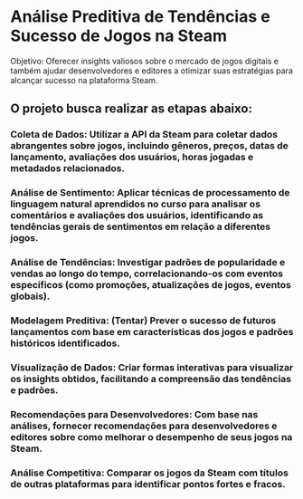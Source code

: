 # Análise Preditiva de Tendências e Sucesso de Jogos na Steam

Objetivo: Oferecer insights valiosos sobre o mercado de jogos digitais e também ajudar desenvolvedores e editores a otimizar suas estratégias para alcançar sucesso na plataforma Steam.


## O projeto busca realizar as etapas abaixo:

### Coleta de Dados: Utilizar a API da Steam para coletar dados abrangentes sobre jogos, incluindo gêneros, preços, datas de lançamento, avaliações dos usuários, horas jogadas e metadados relacionados.

### Análise de Sentimento: Aplicar técnicas de processamento de linguagem natural aprendidos no curso para analisar os comentários e avaliações dos usuários, identificando as tendências gerais de sentimentos em relação a diferentes jogos.

### Análise de Tendências: Investigar padrões de popularidade e vendas ao longo do tempo, correlacionando-os com eventos específicos (como promoções, atualizações de jogos, eventos globais).

### Modelagem Preditiva: (Tentar) Prever o sucesso de futuros lançamentos com base em características dos jogos e padrões históricos identificados.

### Visualização de Dados: Criar formas interativas para visualizar os insights obtidos, facilitando a compreensão das tendências e padrões.

### Recomendações para Desenvolvedores: Com base nas análises, fornecer recomendações para desenvolvedores e editores sobre como melhorar o desempenho de seus jogos na Steam.

### Análise Competitiva: Comparar os jogos da Steam com títulos de outras plataformas para identificar pontos fortes e fracos.
